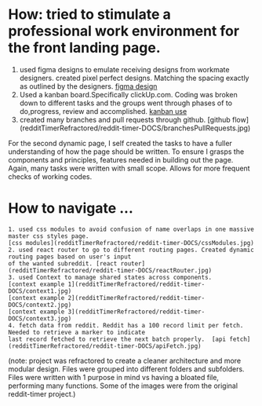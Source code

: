 # How: tried to stimulate a professional work environment for the front landing page.
1. used figma designs to emulate receiving designs from workmate designers. created pixel perfect designs.
Matching the spacing exactly as outlined by the designers. [figma design](redditTimerRefractored/reddit-timer-DOCS/figmaScreenShot.jpg)
2. Used a kanban board.Specifically clickUp.com. Coding was broken down to different tasks and the groups went through
phases of to do,progress, review and accomplished. [kanban use](redditTimerRefractored/reddit-timer-DOCS/clickUpKanban.jpg)
3. created many branches and pull requests through github. [github flow] (redditTimerRefractored/reddit-timer-DOCS/branchesPullRequests.jpg)

For the second dynamic page, I self created the tasks to have a fuller understanding of how the page should be 
written. To ensure I grasps the components and principles, features needed in building out the page. Again, many
tasks were written with small scope.  Allows for more frequent checks of working codes.

# How to navigate ...

	1. used css modules to avoid confusion of name overlaps in one massive master css styles page. 
	[css modules](redditTimerRefractored/reddit-timer-DOCS/cssModules.jpg)
	2. used react router to go to different routing pages. Created dynamic routing pages based on user's input
	of the wanted subreddit. [react router] (redditTimerRefractored/reddit-timer-DOCS/reactRouter.jpg)
	3. used Context to manage shared states across components.
  	[context example 1](redditTimerRefractored/reddit-timer-DOCS/context1.jpg)
  	[context example 2](redditTimerRefractored/reddit-timer-DOCS/context2.jpg)
  	[context example 3](redditTimerRefractored/reddit-timer-DOCS/context3.jpg)
	4. fetch data from reddit. Reddit has a 100 record limit per fetch. Needed to retrieve a marker to indicate
	last record fetched to retrieve the next batch properly.  [api fetch] (redditTimerRefractored/reddit-timer-DOCS/apiFetch.jpg)
  
  (note: project was refractored to create a cleaner architecture and more modular design. Files were grouped into different folders and subfolders. Files were written 
  with 1 purpose in mind vs having a bloated file, performing many functions. Some of the images were from the original reddit-timer project.)
